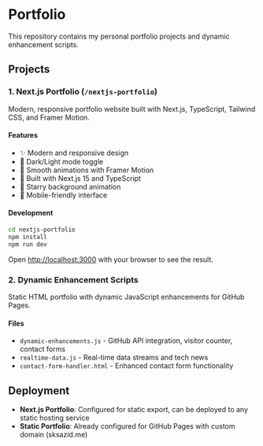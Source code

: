 # Portfolio

This repository contains my personal portfolio projects and dynamic enhancement scripts.

## Projects

### 1. Next.js Portfolio (`/nextjs-portfolio`)
Modern, responsive portfolio website built with Next.js, TypeScript, Tailwind CSS, and Framer Motion.

#### Features
- ✨ Modern and responsive design
- 🌙 Dark/Light mode toggle
- 🎨 Smooth animations with Framer Motion
- 🚀 Built with Next.js 15 and TypeScript
- 💫 Starry background animation
- 📱 Mobile-friendly interface

#### Development
```bash
cd nextjs-portfolio
npm install
npm run dev
```

Open [http://localhost:3000](http://localhost:3000) with your browser to see the result.

### 2. Dynamic Enhancement Scripts
Static HTML portfolio with dynamic JavaScript enhancements for GitHub Pages.

#### Files
- `dynamic-enhancements.js` - GitHub API integration, visitor counter, contact forms
- `realtime-data.js` - Real-time data streams and tech news
- `contact-form-handler.html` - Enhanced contact form functionality

## Deployment

- **Next.js Portfolio**: Configured for static export, can be deployed to any static hosting service
- **Static Portfolio**: Already configured for GitHub Pages with custom domain (sksazid.me)
